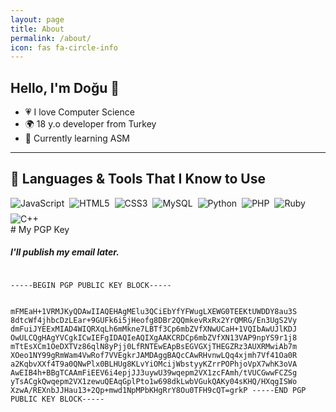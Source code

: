 ```yaml
---
layout: page
title: About
permalink: /about/
icon: fas fa-circle-info
---
```


## Hello, I'm Doğu 👋

- 💗 I love Computer Science  
- 🌍 18 y.o developer from Turkey  
- 🔭 Currently learning ASM  

---
## 🧠 Languages & Tools That I Know to Use

<div style="display: flex; flex-wrap: wrap; gap: 0.5rem;">

<img alt="JavaScript" src="https://img.shields.io/badge/javascript-%23323330.svg?style=for-the-badge&logo=javascript&logoColor=%23F7DF1E"/>
<img alt="HTML5" src="https://img.shields.io/badge/html5-%23E34F26.svg?style=for-the-badge&logo=html5&logoColor=white"/>
<img alt="CSS3" src="https://img.shields.io/badge/css3-%231572B6.svg?style=for-the-badge&logo=css3&logoColor=white"/>
<img alt="MySQL" src="https://img.shields.io/badge/mysql-%2300f.svg?style=for-the-badge&logo=mysql&logoColor=white"/>
<img alt="Python" src="https://img.shields.io/badge/Python-yellow?style=for-the-badge&logo=python"/>
<img alt="PHP" src="https://img.shields.io/badge/php-%234F5B93.svg?style=for-the-badge&logo=php&logoColor=white"/>
<img alt="Ruby" src="https://img.shields.io/badge/ruby-red.svg?style=for-the-badge&logo=ruby&logoColor=white"/>
<img alt="C++" src="https://img.shields.io/badge/C++-%2300599C.svg?style=for-the-badge&logo=c%2B%2B&logoColor=white"/>

</div>
# My PGP Key 
<h5>I'll publish my email later.</h5>
<div>

<code>
-----BEGIN PGP PUBLIC KEY BLOCK-----

mFMEaH+1VRMJKyQDAwIIAQEHAgMElu3QCiEbYfYFWugLXEWG0TEEKtUWDDY8au3S
8dtcWf4jhbcDzLEar+9GUFk6i5jHeofg8DBr2QQmkevRxRx2YrQMRG/En3UgS2Vy
dmFuiJYEExMIAD4WIQRXqLh6mMkne7LBTf3Cp6mbZVfXNwUCaH+1VQIbAwUJlKDJ
OwULCQgHAgYVCgkICwIEFgIDAQIeAQIXgAAKCRDCp6mbZVfXN13VAP9npYS9r1j8
mTtEsXCm1OeDXTVz86qlN8yPjj0LfRNTEwEApBsEGVGXjTHEGZRz3AUXRMwiAb7m
XOeo1NY99gRmWam4VwRof7VVEgkrJAMDAggBAQcCAwRHvnwLQq4xjmh7Vf41Oa0R
a2KqbvXXf4T9a0QNwPlx0BLHUg8KLvYiOMcijWbstyyKZrrPOPhjoVpX7whK3oVA
AwEIB4h+BBgTCAAmFiEEV6i4epjJJ3uywU39wqepm2VX1zcFAmh/tVUCGwwFCZSg
yTsACgkQwqepm2VX1zewuQEAqGplPto1w698dkLwbVGukQAKy04sKHQ/HXqgISWo
XzwA/REXnbJJHau13+2Qp+mwd1NpMPbKHgRrY8Ou0TFH9cQT=grkP
-----END PGP PUBLIC KEY BLOCK-----
</code>
</div>
